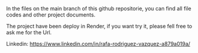 In the files on the main branch of this github repositorie, you can find all file codes and other project documents.

The project have been deploy in Render, if you want try it, please fell free to ask me for the Url.

Linkedin: https://www.linkedin.com/in/rafa-rodriguez-vazquez-a879a019a/ 
